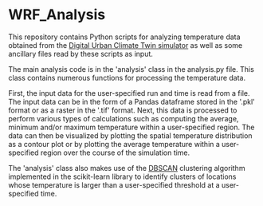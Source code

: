 # WRF_Analysis
This repository contains Python scripts for analyzing temperature data obtained from the [Digital Urban Climate Twin simulator](https://fass.nus.edu.sg/srn/2024/01/08/cooling-singapore-2-0-digital-urban-climate-twin/) as well as some ancillary files read by these scripts as input.

The main analysis code is in the 'analysis' class in the analysis.py file. This class contains numerous functions for processing the temperature data. 

First, the input data for the user-specified run and time is read from a file. The input data can be in the form of a Pandas dataframe stored in the '.pkl' format or as a raster in the '.tif' format. Next, this data is processed to perform various types of calculations such as computing the average, minimum and/or maximum temperature within a user-specified region. The data can then be visualized by plotting the spatial temperature distribution as a contour plot or by plotting the average temperature within a user-specified region over the course of the simulation time.

The 'analysis' class also makes use of the [DBSCAN](https://scikit-learn.org/stable/modules/generated/sklearn.cluster.DBSCAN.html) clustering algorithm implemented in the scikit-learn library to identify clusters of locations whose temperature is larger than a user-specified threshold at a user-specified time.
